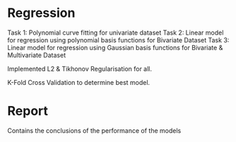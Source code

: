 # Regression
Task 1: Polynomial curve fitting for univariate dataset
Task 2: Linear model for regression using polynomial basis functions for Bivariate Dataset
Task 3: Linear model for regression using Gaussian basis functions for Bivariate & Multivariate Dataset

Implemented L2 & Tikhonov Regularisation for all.

K-Fold Cross Validation to determine best model.

# Report
Contains the conclusions of the performance of the models
